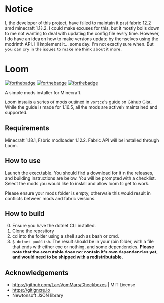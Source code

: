 # Notice
I, the developer of this project, have failed to maintain it past fabric 12.2 amd minecraft 1.18.2. I could make excuses for this, but it mostly boils down to me not wanting to deal with updating the config file every time.
However, I do have an idea on how to make versions update by themselves using the modrinth API. I'll implement it... some day. I'm not exactly sure when. But you can cry in the issues to make me think about it more.

# Loom

[![forthebadge](https://forthebadge.com/images/badges/does-not-contain-treenuts.svg)](https://forthebadge.com)
[![forthebadge](https://forthebadge.com/images/badges/made-with-out-pants.svg)](https://forthebadge.com)
[![forthebadge](https://forthebadge.com/images/badges/powered-by-coffee.svg)](https://forthebadge.com)

A simple mods installer for Minecraft. 

Loom installs a series of mods outlined in `vortck`'s guide on Github Gist. 
While the guide is made for 1.16.5, all the mods are actively maintained and supported.

## Requirements
Minecraft 1.18.1, Fabric modloader 1.12.2. Fabric API will be installed through Loom.


## How to use
Launch the executable. You should find a download for it in the releases, and building instructions are below.
You will be prompted with a checklist. Select the mods you would like to install and allow loom to get to work.

Please ensure your mods folder is empty, otherwsie this would result in conflicts between mods and fabric versions.


## How to build
0. Ensure you have the dotnet CLI installed.
1. Clone the repository
2. cd into the folder using a shell such as bash or cmd.
3. `$ dotnet puublish`. The result should be in your /bin folder, with a file that ends with either exe or nothing, and some dependencies.
    **Please note that the executable does not contain it's own dependencies yet, and would need to be shipped with a redistributable.**


## Acknowledgements
- https://github.com/LarsVomMars/Checkboxes | MIT License
- https://gitignore.io
- Newtonsoft JSON library
